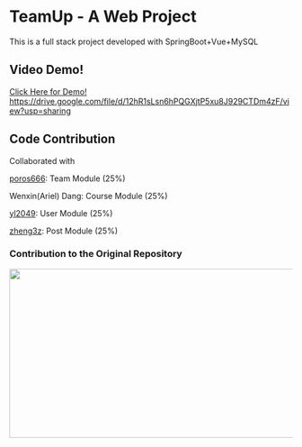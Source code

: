 # TeamUp - A Web Project
This is a full stack project developed with SpringBoot+Vue+MySQL

## Video Demo!
[Click Here for Demo!](https://drive.google.com/file/d/12hR1sLsn6hPQGXjtP5xu8J929CTDm4zF/view?usp=sharing) https://drive.google.com/file/d/12hR1sLsn6hPQGXjtP5xu8J929CTDm4zF/view?usp=sharing

## Code Contribution
Collaborated with 

[poros666](https://github.com/poros666): Team Module (25%)

Wenxin(Ariel) Dang: Course Module (25%)

[yl2049](https://github.com/yl2049): User Module (25%)

[zheng3z](https://github.com/zheng3z): Post Module (25%)

### Contribution to the Original Repository
<img src="https://user-images.githubusercontent.com/111480129/218599606-00ebc0cc-41c1-4be1-b406-f233cbb72460.png"  width="600" height="300">

